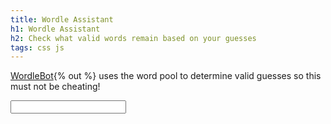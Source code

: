 ```yaml
---
title: Wordle Assistant
h1: Wordle Assistant
h2: Check what valid words remain based on your guesses
tags: css js
---
```

[WordleBot](https://www.nytimes.com/interactive/2022/upshot/wordle-bot.html){% out %} uses the word pool to determine valid guesses so this must not be cheating!

<div class="grid">
  <div class="tile" data-guess-status="1" id="11"></div>
  <div class="tile" data-guess-status="1" id="12"></div>
  <div class="tile" data-guess-status="1" id="13"></div>
  <div class="tile" data-guess-status="1" id="14"></div>
  <div class="tile" data-guess-status="1" id="15"></div>
  <div class="tile" id="21"></div>
  <div class="tile" id="22"></div>
  <div class="tile" id="23"></div>
  <div class="tile" id="24"></div>
  <div class="tile" id="25"></div>
  <div class="tile" id="31"></div>
  <div class="tile" id="32"></div>
  <div class="tile" id="33"></div>
  <div class="tile" id="34"></div>
  <div class="tile" id="35"></div>
  <div class="tile" id="41"></div>
  <div class="tile" id="42"></div>
  <div class="tile" id="43"></div>
  <div class="tile" id="44"></div>
  <div class="tile" id="45"></div>
  <div class="tile" id="51"></div>
  <div class="tile" id="52"></div>
  <div class="tile" id="53"></div>
  <div class="tile" id="54"></div>
  <div class="tile" id="55"></div>
  <div class="tile" id="61"></div>
  <div class="tile" id="62"></div>
  <div class="tile" id="63"></div>
  <div class="tile" id="64"></div>
  <div class="tile" id="65"></div>
</div>

<input type="text" class="dummy" id="dummy">

<p id="remaining"></p>
<div class="word-list" id="word-list"></div>